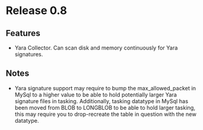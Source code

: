 # Release 0.8

## Features
* Yara Collector. Can scan disk and memory continuously for Yara signatures.

## Notes
* Yara signature support may require to bump the max_allowed_packet in MySql to a higher value to be able to hold potentially larger Yara signature files in tasking. Additionally, tasking datatype in MySql has been moved from BLOB to LONGBLOB to be able to hold larger tasking, this may require you to drop-recreate the table in question with the new datatype.